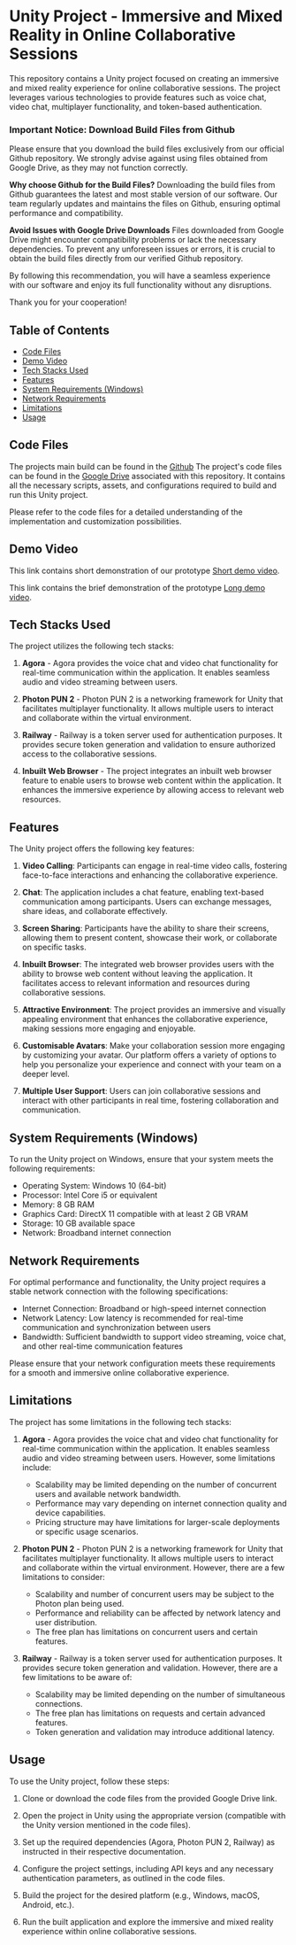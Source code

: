 # Unity Project - Immersive and Mixed Reality in Online Collaborative Sessions

This repository contains a Unity project focused on creating an immersive and mixed reality experience for online collaborative sessions. The project leverages various technologies to provide features such as voice chat, video chat, multiplayer functionality, and token-based authentication.

### Important Notice: Download Build Files from Github

Please ensure that you download the build files exclusively from our official Github repository. We strongly advise against using files obtained from Google Drive, as they may not function correctly.

**Why choose Github for the Build Files?**
Downloading the build files from Github guarantees the latest and most stable version of our software. Our team regularly updates and maintains the files on Github, ensuring optimal performance and compatibility.

**Avoid Issues with Google Drive Downloads**
Files downloaded from Google Drive might encounter compatibility problems or lack the necessary dependencies. To prevent any unforeseen issues or errors, it is crucial to obtain the build files directly from our verified Github repository.

By following this recommendation, you will have a seamless experience with our software and enjoy its full functionality without any disruptions.

Thank you for your cooperation!

## Table of Contents
- [Code Files](#code-files)
- [Demo Video](#demo-video)
- [Tech Stacks Used](#tech-stacks-used)
- [Features](#features)
- [System Requirements (Windows)](#system-requirements-windows)
- [Network Requirements](#network-requirements)
- [Limitations](#limitations)
- [Usage](#usage)

## Code Files
The projects main build can be found in the [Github](https://github.com/gokulkarthiksrihari/Virtulink)
The project's code files can be found in the [Google Drive](link-to-your-google-drive) associated with this repository. It contains all the necessary scripts, assets, and configurations required to build and run this Unity project.

Please refer to the code files for a detailed understanding of the implementation and customization possibilities.

## Demo Video

This link contains short demonstration of our prototype [Short demo video](https://drive.google.com/file/d/1mzu19lN2nrXaSq8UAKcHZURW4YxfEwX-/view?usp=drivesdk).

This link contains the brief demonstration of the prototype [Long demo video](https://drive.google.com/file/d/1n2oVB8LoPnpG-xfziWYShRfTiyS56QbY/view?usp=drivesdk).

## Tech Stacks Used

The project utilizes the following tech stacks:

1. **Agora** - Agora provides the voice chat and video chat functionality for real-time communication within the application. It enables seamless audio and video streaming between users.

2. **Photon PUN 2** - Photon PUN 2 is a networking framework for Unity that facilitates multiplayer functionality. It allows multiple users to interact and collaborate within the virtual environment.

3. **Railway** - Railway is a token server used for authentication purposes. It provides secure token generation and validation to ensure authorized access to the collaborative sessions.

4. **Inbuilt Web Browser** - The project integrates an inbuilt web browser feature to enable users to browse web content within the application. It enhances the immersive experience by allowing access to relevant web resources.


## Features

The Unity project offers the following key features:

1. **Video Calling**: Participants can engage in real-time video calls, fostering face-to-face interactions and enhancing the collaborative experience.

2. **Chat**: The application includes a chat feature, enabling text-based communication among participants. Users can exchange messages, share ideas, and collaborate effectively.

3. **Screen Sharing**: Participants have the ability to share their screens, allowing them to present content, showcase their work, or collaborate on specific tasks.

4. **Inbuilt Browser**: The integrated web browser provides users with the ability to browse web content without leaving the application. It facilitates access to relevant information and resources during collaborative sessions.

5. **Attractive Environment**: The project provides an immersive and visually appealing environment that enhances the collaborative experience, making sessions more engaging and enjoyable.

6. **Customisable Avatars**: Make your collaboration session more engaging by customizing your avatar. Our platform offers a variety of options to help you personalize your experience and connect with your team on a deeper level.

7. **Multiple User Support**: Users can join collaborative sessions and interact with other participants in real time, fostering collaboration and communication.


## System Requirements (Windows)

To run the Unity project on Windows, ensure that your system meets the following requirements:

- Operating System: Windows 10 (64-bit)
- Processor: Intel Core i5 or equivalent
- Memory: 8 GB RAM
- Graphics Card: DirectX 11 compatible with at least 2 GB VRAM
- Storage: 10 GB available space
- Network: Broadband internet connection

## Network Requirements

For optimal performance and functionality, the Unity project requires a stable network connection with the following specifications:

- Internet Connection: Broadband or high-speed internet connection
- Network Latency: Low latency is recommended for real-time communication and synchronization between users
- Bandwidth: Sufficient bandwidth to support video streaming, voice chat, and other real-time communication features

Please ensure that your network configuration meets these requirements for a smooth and immersive online collaborative experience.


## Limitations

The project has some limitations in the following tech stacks:

1. **Agora** - Agora provides the voice chat and video chat functionality for real-time communication within the application. It enables seamless audio and video streaming between users. However, some limitations include:
   - Scalability may be limited depending on the number of concurrent users and available network bandwidth.
   - Performance may vary depending on internet connection quality and device capabilities.
   - Pricing structure may have limitations for larger-scale deployments or specific usage scenarios.

2. **Photon PUN 2** - Photon PUN 2 is a networking framework for Unity that facilitates multiplayer functionality. It allows multiple users to interact and collaborate within the virtual environment. However, there are a few limitations to consider:
   - Scalability and number of concurrent users may be subject to the Photon plan being used.
   - Performance and reliability can be affected by network latency and user distribution.
   - The free plan has limitations on concurrent users and certain features.

3. **Railway** - Railway is a token server used for authentication purposes. It provides secure token generation and validation. However, there are a few limitations to be aware of:
   - Scalability may be limited depending on the number of simultaneous connections.
   - The free plan has limitations on requests and certain advanced features.
   - Token generation and validation may introduce additional latency.

## Usage

To use the Unity project, follow these steps:

1. Clone or download the code files from the provided Google Drive link.

2. Open the project in Unity using the appropriate version (compatible with the Unity version mentioned in the code files).

3. Set up the required dependencies (Agora, Photon PUN 2, Railway) as instructed in their respective documentation.

4. Configure the project settings, including API keys and any necessary authentication parameters, as outlined in the code files.

5. Build the project for the desired platform (e.g., Windows, macOS, Android, etc.).

6. Run the built application and explore the immersive and mixed reality experience within online collaborative sessions.

